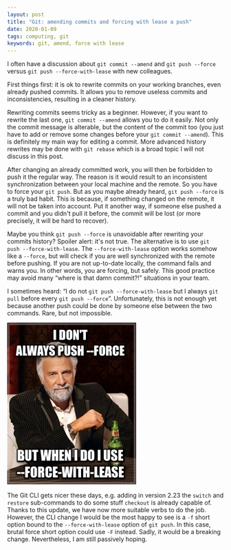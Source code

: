 ```yaml
---
layout: post
title: "Git: amending commits and forcing with lease a push"
date: 2020-01-09
tags: computing, git
keywords: git, amend, force with lease
---
```


I often have a discussion about `git commit --amend` and `git push --force` versus `git push --force-with-lease` with new colleagues.

First things first: it is ok to rewrite commits on your working branches, even already pushed commits. It allows you to remove useless commits and inconsistencies, resulting in a cleaner history.

Rewriting commits seems tricky as a beginner. However, if you want to rewrite the last one, `git commit --amend` allows you to do it easily. Not only the commit message is alterable, but the content of the commit too (you just have to add or remove some changes before your `git commit --amend`). This is definitely my main way for editing a commit. More advanced history rewrites may be done with `git rebase` which is a broad topic I will not discuss in this post.

After changing an already committed work, you will then be forbidden to push it the regular way. The reason is it would result to an inconsistent synchronization between your local machine and the remote. So you have to force your `git push`. But as you maybe already heard, `git push --force` is a truly bad habit. This is because, if something changed on the remote, it will not be taken into account. Put it another way, if someone else pushed a commit and you didn't pull it before, the commit will be lost (or more precisely, it will be hard to recover).

Maybe you think `git push --force` is unavoidable after rewriting your commits history? Spoiler alert: it's not true. The alternative is to use `git push --force-with-lease`. The `--force-with-lease` option works somehow like a `--force`, but will check if you are well synchronized with the remote before pushing. If you are not up-to-date locally, the command fails and warns you. In other words, you are forcing, but safely. This good practice may avoid many “where is that damn commit?!” situations in your team.

I sometimes heard: “I do not `git push --force-with-lease` but I always `git pull` before every `git push --force`”. Unfortunately, this is not enough yet because another push could be done by someone else between the two commands. Rare, but not impossible.

![But when I do, I use --force-with-lease](../images/force-with-lease-meme.jpg)

The Git CLI gets nicer these days, e.g. adding in version 2.23 the `switch` and `restore` sub-commands to do some stuff `checkout` is already capable of. Thanks to this update, we have now more suitable verbs to do the job. However, the CLI change I would be the most happy to see is a `-f` short option bound to the `--force-with-lease` option of `git push`. In this case, brutal force short option could use `-F` instead. Sadly, it would be a breaking change. Nevertheless, I am still passively hoping.
